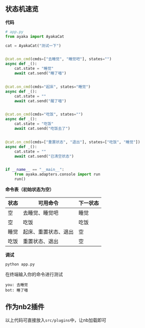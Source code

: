 ## 状态机速览

**代码**

```py
# app.py
from ayaka import AyakaCat

cat = AyakaCat("测试一下")


@cat.on_cmd(cmds=["去睡觉", "睡觉吧"], states="")
async def _():
    cat.state = "睡觉"
    await cat.send("睡了喵")


@cat.on_cmd(cmds="起床", states="睡觉")
async def _():
    cat.state = ""
    await cat.send("醒了喵")


@cat.on_cmd(cmds="吃饭", states="")
async def _():
    cat.state = "吃饭"
    await cat.send("吃饭去了")


@cat.on_cmd(cmds=["重置状态", "退出"], states=["吃饭", "睡觉"])
async def _():
    cat.state = ""
    await cat.send("已清空状态")


if __name__ == "__main__":
    from ayaka.adapters.console import run
    run()
```

**命令表（初始状态为空）**

| 状态 | 可用命令             | 下一状态 |
| ---- | -------------------- | -------- |
| 空   | 去睡觉、睡觉吧       | 睡觉     |
| 空   | 吃饭                 | 吃饭     |
| 睡觉 | 起床、重置状态、退出 | 空       |
| 吃饭 | 重置状态、退出       | 空       |


**调试**

```
python app.py
```

在终端输入你的命令进行测试

```
you: 去睡觉
bot: 睡了喵
```

## 作为nb2插件

以上代码可直接放入`src/plugins`中，让nb加载即可
